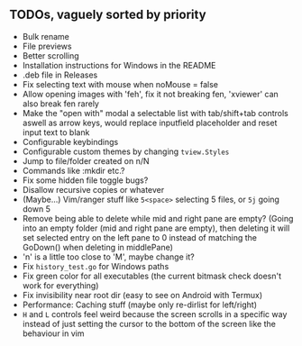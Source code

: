 ## TODOs, vaguely sorted by priority

- Bulk rename
- File previews
- Better scrolling
- Installation instructions for Windows in the README
- .deb file in Releases
- Fix selecting text with mouse when noMouse = false
- Allow opening images with 'feh', fix it not breaking fen, 'xviewer' can also break fen rarely
- Make the "open with" modal a selectable list with tab/shift+tab controls aswell as arrow keys, would replace inputfield placeholder and reset input text to blank
- Configurable keybindings
- Configurable custom themes by changing `tview.Styles`
- Jump to file/folder created on n/N
- Commands like :mkdir etc.?
- Fix some hidden file toggle bugs?
- Disallow recursive copies or whatever
- (Maybe...) Vim/ranger stuff like `5<space>` selecting 5 files, or `5j` going down 5
- Remove being able to delete while mid and right pane are empty? (Going into an empty folder (mid and right pane are empty), then deleting it will set selected entry on the left pane to 0 instead of matching the GoDown() when deleting in middlePane)
- 'n' is a little too close to 'M', maybe change it?
- Fix `history_test.go` for Windows paths
- Fix green color for all executables (the current bitmask check doesn't work for everything)
- Fix invisibility near root dir (easy to see on Android with Termux)
- Performance: Caching stuff (maybe only re-dirlist for left/right)
- `H` and `L` controls feel weird because the screen scrolls in a specific way instead of just setting the cursor to the bottom of the screen like the behaviour in vim
